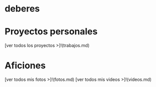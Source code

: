# deberes

# Proyectos personales
[ver todos los proyectos >]!(trabajos.md)

# Aficiones
[ver todos mis fotos >]!(fotos.md)
[ver todos mis videos >]!(videos.md)
